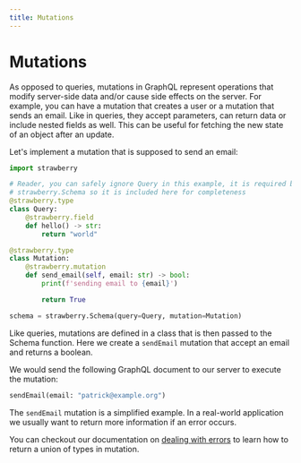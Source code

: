 ```yaml
---
title: Mutations
---
```


# Mutations

As opposed to queries, mutations in GraphQL represent operations that modify
server-side data and/or cause side effects on the server. For example, you can have a
mutation that creates a user or a mutation that sends an email. Like in queries, they
accept parameters, can return data or include nested fields as well.
This can be useful for fetching the new state of an object after an update.

Let's implement a mutation that is supposed to send an email:

```python
import strawberry

# Reader, you can safely ignore Query in this example, it is required by
# strawberry.Schema so it is included here for completeness
@strawberry.type
class Query:
    @strawberry.field
    def hello() -> str:
        return "world"

@strawberry.type
class Mutation:
    @strawberry.mutation
    def send_email(self, email: str) -> bool:
        print(f'sending email to {email}')

        return True

schema = strawberry.Schema(query=Query, mutation=Mutation)
```

Like queries, mutations are defined in a class that is then passed to the Schema
function. Here we create a `sendEmail` mutation that accept an email and returns
a boolean.

We would send the following GraphQL document to our server to execute the
mutation:

```graphql
sendEmail(email: "patrick@example.org")
```

The `sendEmail` mutation is a simplified example. In a real-world
application we usually want to return more information if an error occurs.

You can checkout our documentation on [dealing with errors](/docs/guides/errors#expected-errors) to
learn how to return a union of types in mutation.
